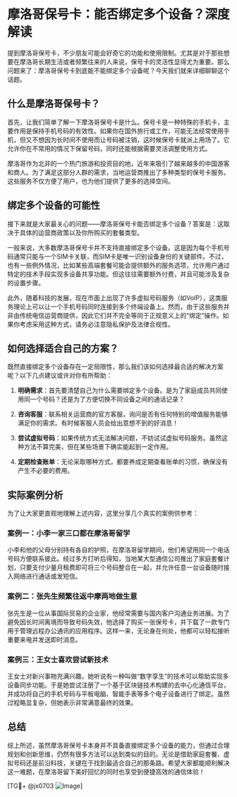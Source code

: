 # 摩洛哥保号卡：能否绑定多个设备？深度解读

提到摩洛哥保号卡，不少朋友可能会好奇它的功能和使用限制。尤其是对于那些想要在摩洛哥长期生活或者频繁往来的人来说，保号卡的灵活性显得尤为重要。那么问题来了：摩洛哥保号卡到底能不能绑定多个设备呢？今天我们就来详细聊聊这个话题。

## 什么是摩洛哥保号卡？

首先，让我们简单了解一下摩洛哥保号卡是什么。保号卡是一种特殊的手机卡，主要作用是保持手机号码的有效性。如果你在国外旅行或工作，可能无法经常使用手机，但又不想因为长时间不使用而让号码被注销，这时候保号卡就派上用场了。它允许你在不常用的情况下保留号码，同时还能根据需要灵活调整使用方式。

摩洛哥作为北非的一个热门旅游和投资目的地，近年来吸引了越来越多的中国游客和商人。为了满足这部分人群的需求，当地运营商推出了多种类型的保号卡服务。这些服务不仅方便了用户，也为他们提供了更多的选择空间。

## 绑定多个设备的可能性

接下来就是大家最关心的问题——摩洛哥保号卡能否绑定多个设备？答案是：这取决于具体的运营商政策以及你所购买的套餐类型。

一般来说，大多数摩洛哥保号卡并不支持直接绑定多个设备。这是因为每个手机号码通常只能与一个SIM卡关联，而SIM卡是唯一识别设备身份的关键部件。不过，也有一些例外情况，比如某些高端套餐可能会提供额外的服务选项，允许用户通过特定的技术手段实现多设备共享功能。但这往往需要额外付费，并且可能涉及复杂的设置步骤。

此外，随着科技的发展，现在市面上出现了许多虚拟号码服务（如VoIP），这类服务理论上可以让一个手机号码同时连接到多个终端设备上。然而，由于这些服务并非由传统电信运营商提供，因此它们并不完全等同于正规意义上的“绑定”操作。如果你考虑采用这种方式，请务必注意隐私保护及法律合规性。

## 如何选择适合自己的方案？

既然直接绑定多个设备存在一定局限性，那么我们该如何选择最合适的解决方案呢？以下几点建议或许对你有所帮助：

1. **明确需求**：首先要清楚自己为什么需要绑定多个设备。是为了家庭成员共同使用同一个号码？还是为了方便切换不同设备之间的通话记录？
   
2. **咨询客服**：联系相关运营商的官方客服，询问是否有任何特别的增值服务能够满足你的需求。有时候客服人员会给出意想不到的好消息！

3. **尝试虚拟号码**：如果传统方式无法解决问题，不妨试试虚拟号码服务。虽然这种方法不算完美，但在某些场景下确实能起到一定作用。

4. **定期检查账单**：无论采取哪种方式，都要养成定期查看账单的习惯，确保没有产生不必要的费用。

## 实际案例分析

为了让大家更直观地理解上述内容，这里分享几个真实的案例供参考：

### 案例一：小李一家三口都在摩洛哥留学
小李和他的父母分别持有各自的护照，在摩洛哥留学期间，他们希望用同一个电话号码方便联系彼此。经过多方打听后得知，当地某大型通信公司推出了家庭套餐计划，只要支付少量月租费即可将三个号码整合在一起，并允许任意一台设备随时接入网络进行通话或发短信。

### 案例二：张先生频繁往返中摩两地做生意
张先生是一位从事国际贸易的企业家，他经常需要与国内客户沟通业务进展。为了避免因长时间离境而导致号码失效，他选择了购买一张保号卡，并下载了一款专门用于管理远程办公通讯的应用程序。这样一来，无论身在何处，他都可以轻松接听重要来电并发送即时消息。

### 案例三：王女士喜欢尝试新技术
王女士对新兴事物充满兴趣，她听说有一种叫做“数字孪生”的技术可以帮助实现多设备同步功能。于是她尝试注册了一个基于区块链技术构建的去中心化通信平台，并成功将自己的手机号码与平板电脑、智能手表等多个电子设备进行了绑定。虽然过程略显复杂，但她表示非常满意最终的效果。

## 总结

综上所述，虽然摩洛哥保号卡本身并不具备直接绑定多个设备的能力，但通过合理规划和创新思维，仍然有很多方法可以达到类似的目的。无论是借助家庭套餐、虚拟号码还是前沿科技，关键在于找到最适合自己的那条路。希望大家都能顺利解决这一难题，在摩洛哥留下美好回忆的同时也享受到便捷高效的通信体验！

[TG💪+ @jx0703 ![Image](https://github.com/user-attachments/assets/dbca1d08-cadb-493c-b0ec-ad6f7a83f270)]